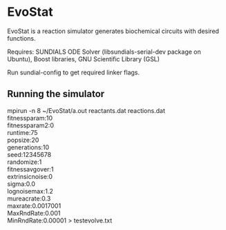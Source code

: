 EvoStat
=======

EvoStat is a reaction simulator generates biochemical circuits with desired functions. 

Requires: SUNDIALS ODE Solver (libsundials-serial-dev package on Ubuntu), Boost libraries, GNU Scientific Library (GSL)

Run sundial-config to get required linker flags. 

Running the simulator
---------------------
  mpirun -n 8 ~/EvoStat/a.out reactants.dat reactions.dat \
  fitnessparam:10 \
  fitnessparam2:0 \
  runtime:75 \
  popsize:20 \
  generations:10 \
  seed:12345678 \
  randomize:1 \
  fitnessavgover:1 \
  extrinsicnoise:0 \
  sigma:0.0 \
  lognoisemax:1.2 \
  mureacrate:0.3 \
  maxrate:0.0017001 \
  MaxRndRate:0.001 \
  MinRndRate:0.00001 > testevolve.txt
